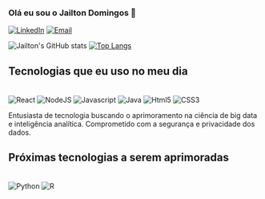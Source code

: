 ### Olá eu sou o Jailton Domingos 👋

[![LinkedIn](https://img.shields.io/badge/LinkedIn-0077B5?style=for-the-badge&logo=linkedin&logoColor=white)](https://www.linkedin.com/in/jailtondomingos/)
[![Email](https://img.shields.io/badge/Microsoft_Outlook-0078D4?style=for-the-badge&logo=microsoft-outlook&logoColor=white)](development.j@Outlook.com)

![Jailton's GitHub stats](https://github-readme-stats.vercel.app/api?username=jailtondomingos&show_icons=true&theme=tokyonight)
[![Top Langs](https://github-readme-stats.vercel.app/api/top-langs/?username=jailtondomingos)](https://github.com/jailtondomingos/github-readme-stats)

## Tecnologias que eu uso no meu dia

<div style="display: inline-block"> <br/>
  <img align="center" alt="React" src="https://img.shields.io/badge/React-20232A?style=for-the-badge&logo=react&logoColor=61DAFB"</img>  
  <img align="center" alt="NodeJS" src="https://img.shields.io/badge/Node.js-43853D?style=for-the-badge&logo=node.js&logoColor=white"</img>  
  <img align="center" alt="Javascript" src="https://img.shields.io/badge/JavaScript-F7DF1E?style=for-the-badge&logo=javascript&logoColor=black"</img>
  <img align="center" alt="Java" src="https://img.shields.io/badge/Java-ED8B00?style=for-the-badge&logo=java&logoColor=white"</img>
  <img align="center" alt="Html5" src="https://img.shields.io/badge/HTML5-E34F26?style=for-the-badge&logo=html5&logoColor=white"</img>  
  <img align="center" alt="CSS3" src="https://img.shields.io/badge/CSS3-1572B6?style=for-the-badge&logo=css3&logoColor=white"</img>  
</div><br/>


Entusiasta de tecnologia buscando o aprimoramento na ciência de big data e inteligência analítica. Comprometido com a segurança e privacidade dos dados.

## Próximas tecnologias a serem aprimoradas

<div style="display: inline-block"> <br/>
  <img align="center" alt="Python" src="https://img.shields.io/badge/Python-3776AB?style=for-the-badge&logo=python&logoColor=white"</img>  
  <img align="center" alt="R" src="https://img.shields.io/badge/R-276DC3?style=for-the-badge&logo=r&logoColor=white"</img>  
</div><br/>
<!--
**JailtonDomingos/JailtonDomingos** is a ✨ _special_ ✨ repository because its `README.md` (this file) appears on your GitHub profile.

Here are some ideas to get you started:

- 🔭 I’m currently working on ...
- 🌱 I’m currently learning ...
- 👯 I’m looking to collaborate on ...
- 🤔 I’m looking for help with ...
- 💬 Ask me about ...
- 📫 How to reach me: ...
- 😄 Pronouns: ...
- ⚡ Fun fact: ...
-->
